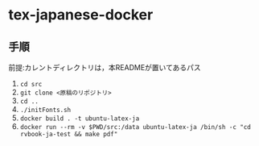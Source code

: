 # tex-japanese-docker

## 手順

前提:カレントディレクトリは，本READMEが置いてあるパス

1. `cd src`
2. `git clone <原稿のリポジトリ>`
3. `cd ..`
4. `./initFonts.sh`
5. `docker build . -t ubuntu-latex-ja`
6. `docker run --rm -v $PWD/src:/data ubuntu-latex-ja /bin/sh -c "cd rvbook-ja-test && make pdf"`
